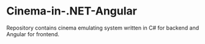 # Cinema-in-.NET-Angular
Repository contains cinema emulating system written in C# for backend and Angular for frontend.
